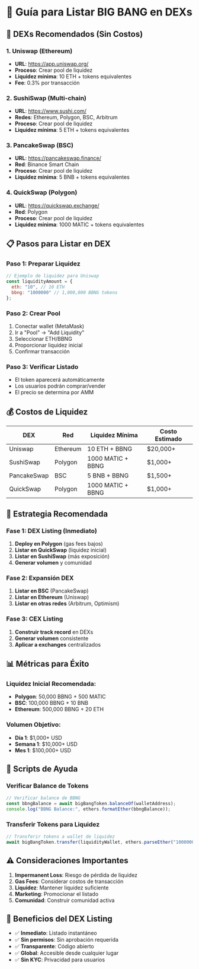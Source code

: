 # 🔄 Guía para Listar BIG BANG en DEXs

## 🚀 **DEXs Recomendados (Sin Costos)**

### **1. Uniswap (Ethereum)**
- **URL**: https://app.uniswap.org/
- **Proceso**: Crear pool de liquidez
- **Liquidez mínima**: 10 ETH + tokens equivalentes
- **Fee**: 0.3% por transacción

### **2. SushiSwap (Multi-chain)**
- **URL**: https://www.sushi.com/
- **Redes**: Ethereum, Polygon, BSC, Arbitrum
- **Proceso**: Crear pool de liquidez
- **Liquidez mínima**: 5 ETH + tokens equivalentes

### **3. PancakeSwap (BSC)**
- **URL**: https://pancakeswap.finance/
- **Red**: Binance Smart Chain
- **Proceso**: Crear pool de liquidez
- **Liquidez mínima**: 5 BNB + tokens equivalentes

### **4. QuickSwap (Polygon)**
- **URL**: https://quickswap.exchange/
- **Red**: Polygon
- **Proceso**: Crear pool de liquidez
- **Liquidez mínima**: 1000 MATIC + tokens equivalentes

## 📋 **Pasos para Listar en DEX**

### **Paso 1: Preparar Liquidez**
```javascript
// Ejemplo de liquidez para Uniswap
const liquidityAmount = {
  eth: "10", // 10 ETH
  bbng: "1000000" // 1,000,000 BBNG tokens
};
```

### **Paso 2: Crear Pool**
1. Conectar wallet (MetaMask)
2. Ir a "Pool" → "Add Liquidity"
3. Seleccionar ETH/BBNG
4. Proporcionar liquidez inicial
5. Confirmar transacción

### **Paso 3: Verificar Listado**
- El token aparecerá automáticamente
- Los usuarios podrán comprar/vender
- El precio se determina por AMM

## 💰 **Costos de Liquidez**

| DEX | Red | Liquidez Mínima | Costo Estimado |
|-----|-----|-----------------|----------------|
| Uniswap | Ethereum | 10 ETH + BBNG | $20,000+ |
| SushiSwap | Polygon | 1000 MATIC + BBNG | $1,000+ |
| PancakeSwap | BSC | 5 BNB + BBNG | $1,500+ |
| QuickSwap | Polygon | 1000 MATIC + BBNG | $1,000+ |

## 🎯 **Estrategia Recomendada**

### **Fase 1: DEX Listing (Inmediato)**
1. **Deploy en Polygon** (gas fees bajos)
2. **Listar en QuickSwap** (liquidez inicial)
3. **Listar en SushiSwap** (más exposición)
4. **Generar volumen** y comunidad

### **Fase 2: Expansión DEX**
1. **Listar en BSC** (PancakeSwap)
2. **Listar en Ethereum** (Uniswap)
3. **Listar en otras redes** (Arbitrum, Optimism)

### **Fase 3: CEX Listing**
1. **Construir track record** en DEXs
2. **Generar volumen** consistente
3. **Aplicar a exchanges** centralizados

## 📊 **Métricas para Éxito**

### **Liquidez Inicial Recomendada:**
- **Polygon**: 50,000 BBNG + 500 MATIC
- **BSC**: 100,000 BBNG + 10 BNB
- **Ethereum**: 500,000 BBNG + 20 ETH

### **Volumen Objetivo:**
- **Día 1**: $1,000+ USD
- **Semana 1**: $10,000+ USD
- **Mes 1**: $100,000+ USD

## 🔧 **Scripts de Ayuda**

### **Verificar Balance de Tokens**
```javascript
// Verificar balance de BBNG
const bbngBalance = await bigBangToken.balanceOf(walletAddress);
console.log("BBNG Balance:", ethers.formatEther(bbngBalance));
```

### **Transferir Tokens para Liquidez**
```javascript
// Transferir tokens a wallet de liquidez
await bigBangToken.transfer(liquidityWallet, ethers.parseEther("1000000"));
```

## ⚠️ **Consideraciones Importantes**

1. **Impermanent Loss**: Riesgo de pérdida de liquidez
2. **Gas Fees**: Considerar costos de transacción
3. **Liquidez**: Mantener liquidez suficiente
4. **Marketing**: Promocionar el listado
5. **Comunidad**: Construir comunidad activa

## 🎉 **Beneficios del DEX Listing**

- ✅ **Inmediato**: Listado instantáneo
- ✅ **Sin permisos**: Sin aprobación requerida
- ✅ **Transparente**: Código abierto
- ✅ **Global**: Accesible desde cualquier lugar
- ✅ **Sin KYC**: Privacidad para usuarios 